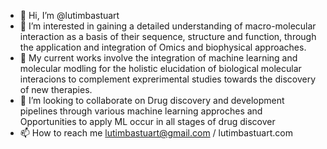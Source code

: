 - 👋 Hi, I’m @lutimbastuart
- 👀 I’m interested in gaining a detailed understanding of macro-molecular interaction as a basis of their sequence, structure and function, through the application and integration of Omics and biophysical approaches.
- 🌱 My current works involve the integration of  machine learning and molecular modling for the holistic elucidation of biological molecular interacions to complement exprerimental studies towards the discovery of new therapies.
- 💞️ I’m looking to collaborate on Drug discovery and development pipelines through various machine learning approches and Opportunities to apply ML occur in all stages of drug discover
- 📫 How to reach me lutimbastuart@gmail.com / lutimbastuart.com

<!---
lutimbastuart/lutimbastuart is a ✨ special ✨ repository because its `README.md` (this file) appears on your GitHub profile.
You can click the Preview link to take a look at your changes.
--->
